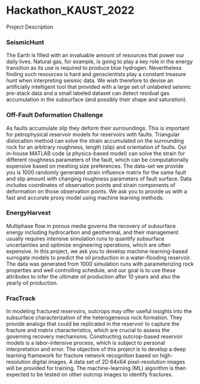 # Hackathon_KAUST_2022

Project Description

### SeismicHunt
The Earth is filled with an invaluable amount of resources that power our daily lives. Natural gas, for example, is going to play a key role in the energy transition as its use is required to produce blue hydrogen. Nevertheless finding such resources is hard and geoscientists play a constant treasure hunt when interpreting seismic data. We wish therefore to devise an artificially intelligent tool that provided with a large set of unlabeled seismic pre-stack data and a small labeled dataset can detect residual gas accumulation in the subsurface (and possibly their shape and saturation).

### Off-Fault Deformation Challenge
As faults accumulate slip they deform their surroundings. This is important for petrophysical reservoir models for reservoirs with faults. Triangular dislocation method can solve the strain accumulated on the surrounding rock for an arbitrary roughness, length (slip) and orientation of faults. Our in-house MATLAB code (a physics-based model) can solve the strain for different roughness parameters of the fault, which can be computationally expensive based on meshing size preferences. The data-set we provide you is 1000 randomly generated strain influence matrix for the same fault and slip amount with changing roughness parameters of fault surface. Data includes coordinates of observation points and strain components of deformation on those observation points. We ask you to provide us with a fast and accurate proxy model using machine learning methods.


### EnergyHarvest 
Multiphase flow in porous media governs the recovery of subsurface energy including hydrocarbon and geothermal, and their management usually requires intensive simulation runs to quantify subsurface uncertainties and optimize engineering operations, which are often expensive. In this project, we ask you to develop machine-learning-based surrogate models to predict the oil production in a water-flooding reservoir. The data was generated from 1000 simulation runs with parameterizing rock properties and well controlling schedule, and our goal is to use these attributes to infer the ultimate oil production after 10 years and also the yearly oil production.

### FracTrack
In modeling fractured reservoirs, outcrops may offer useful insights into the subsurface characterization of the heterogeneous rock formation. They provide analogs that could be replicated in the reservoir to capture the fracture and matrix characteristics, which are crucial to assess the governing recovery mechanisms. Constructing outcrop-based reservoir models is a labor-intensive process, which is subject to personal interpretation and error. The objective of this project is to develop a deep learning framework for fracture network recognition based on high-resolution digital images. A data set of 2D 64x64 pixel-resolution images will be provided for training. The machine-learning (ML) algorithm is then expected to be tested on other outcrop images to identify fractures.

